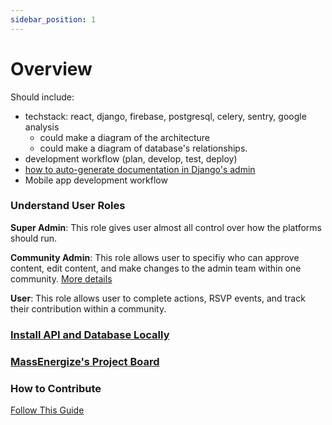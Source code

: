 ```yaml
---
sidebar_position: 1
---
```


# Overview

Should include:

- techstack: react, django, firebase, postgresql, celery, sentry, google analysis
  - could make a diagram of the architecture
  - could make a diagram of database's relationships.
- development workflow (plan, develop, test, deploy)
- [how to auto-generate documentation in Django's admin](https://docs.djangoproject.com/en/4.2/ref/contrib/admin/admindocs/)
- Mobile app development workflow

### Understand User Roles

**Super Admin**: This role gives user almost all control over how the platforms should run.

**Community Admin**: This role allows user to specifiy who can approve content, edit content, and make changes to the admin team within one community. [More details](https://docs.google.com/document/d/1KiucfKboHBFKDrOhgO9FWOywTTFCZeI2EexinA3Co_s/edit#heading=h.n6hvlk3ph5qx)

**User**: This role allows user to complete actions, RSVP events, and track their contribution within a community.

### [Install API and Database Locally](https://docs.google.com/document/d/1212Ey3aOFSaMUJLTYaKSdv8rgRwRAKSL5srkluL6EgQ/edit#heading=h.3y8wn25kqint)

### [MassEnergize's Project Board](https://github.com/orgs/massenergize/projects/7)

### How to Contribute

[Follow This Guide](https://github.com/massenergize/Documentation/blob/master/contributing.md)
